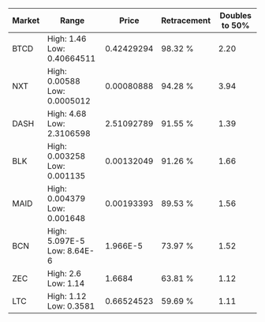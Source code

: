 | Market | Range | Price| Retracement | Doubles to 50% |
| --- | --- | --- | --- | --- |
| BTCD | High: 1.46<br />Low: 0.40664511 | 0.42429294 | 98.32 % | 2.20 |
| NXT | High: 0.00588<br />Low: 0.0005012 | 0.00080888 | 94.28 % | 3.94 |
| DASH | High: 4.68<br />Low: 2.3106598 | 2.51092789 | 91.55 % | 1.39 |
| BLK | High: 0.003258<br />Low: 0.001135 | 0.00132049 | 91.26 % | 1.66 |
| MAID | High: 0.004379<br />Low: 0.001648 | 0.00193393 | 89.53 % | 1.56 |
| BCN | High: 5.097E-5<br />Low: 8.64E-6 | 1.966E-5 | 73.97 % | 1.52 |
| ZEC | High: 2.6<br />Low: 1.14 | 1.6684 | 63.81 % | 1.12 |
| LTC | High: 1.12<br />Low: 0.3581 | 0.66524523 | 59.69 % | 1.11 |
